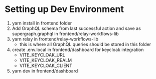 # Setting up Dev Environment

1. yarn install in frontend folder
2. Add GraphQL schema from last successful action and save as supergraph.graphql
in frontend/relay-workflows-lib
3. yarn relay in frontend/relay-workflows-lib
    - this is where all GraphQL queries should be stored in this folder
4. create .env.local in frontend/dashboard for keycloak integration
    - VITE_KEYCLOAK_URL
    - VITE_KEYCLOAK_REALM
    - VITE_KEYCLOAK_CLIENT
5. yarn dev in frontend/dashboard
